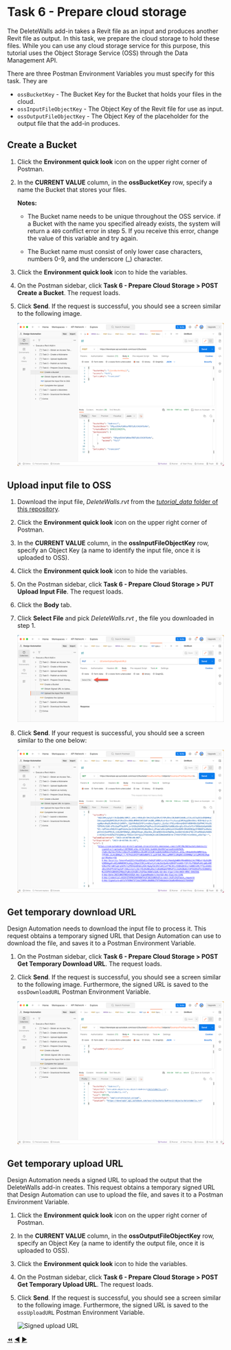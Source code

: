 # Task 6 - Prepare cloud storage

The DeleteWalls add-in takes a Revit file as an input and produces another Revit file as output. In this task, we prepare the cloud storage to hold these files. While you can use any cloud storage service for this purpose, this tutorial uses the Object Storage Service (OSS) through the Data Management API.

There are three Postman Environment Variables you must specify for this task. They are
- `ossBucketKey` - The Bucket Key for the Bucket that holds your files in the cloud.
- `ossInputFileObjectKey` - The Object Key of the Revit file for use as input.
- `ossOutputFileObjectKey` - The Object Key of the placeholder for the output file that the add-in produces.

## Create a Bucket

1. Click the **Environment quick look** icon on the upper right corner of Postman.

2. In the **CURRENT VALUE** column, in the **ossBucketKey** row, specify a name the Bucket that stores your files.

    **Notes:**  
    - The Bucket name needs to be unique throughout the OSS service. if a Bucket with the name you specified already exists, the system will return a `409` conflict error in step 5. If you receive this error, change the value of this variable and try again.

    - The Bucket name must consist of only lower case characters, numbers 0-9, and the underscore (_) character.

3. Click the **Environment quick look** icon to hide the variables.

4. On the Postman sidebar, click **Task 6 - Prepare Cloud Storage > POST Create a Bucket**. The request loads.

5. Click **Send**. If the request is successful, you should see a screen similar to the following image.

    ![Successful Bucket Creation](../images/task6-sucessfull_bucket_creation.png "Successful Bucket Creation")

## Upload input file to OSS

1. Download the input file, *DeleteWalls.rvt*  from the [*tutorial_data* folder of this repository](../tutorial_data).

2. Click the **Environment quick look** icon on the upper right corner of Postman.

3. In the **CURRENT VALUE** column, in the **ossInputFileObjectKey** row, specify an Object Key (a name to identify the input file, once it is uploaded to OSS).

4. Click the **Environment quick look** icon to hide the variables.

5. On the Postman sidebar, click **Task 6 - Prepare Cloud Storage > PUT Upload Input File**. The request loads.

6. Click the **Body** tab.

7. Click **Select File** and pick *DeleteWalls.rvt* , the file you downloaded in step 1.

    ![Select file button](../images/task6-select_files_button.png "Select file button")

8. Click **Send**. If your request is successful, you should see a screen similar to the one below:

    ![Successful upload of input file](../images/task6-successful_upload.png "Successful upload of input file")

## Get temporary download URL

Design Automation needs to download the input file to process it. This request obtains a temporary signed URL that Design Automation can use to download the file, and saves it to a Postman Environment Variable.

1. On the Postman sidebar, click **Task 6 - Prepare Cloud Storage > POST Get Temporary Download URL**. The request loads.

2. Click **Send**. If the request is successful, you should see a screen similar to the following image. Furthermore, the signed URL is saved to the `ossDownloadURL` Postman Environment Variable.

    ![Signed download URL](../images/task6-signed_downloadurl.png "Signed download URL")

## Get temporary upload URL

Design Automation needs a signed URL to upload the output that the DeleteWalls add-in creates. This request obtains a temporary signed URL that Design Automation can use to upload the file, and saves it to a Postman Environment Variable.

1. Click the **Environment quick look** icon on the upper right corner of Postman.

2. In the **CURRENT VALUE** column, in the **ossOutputFileObjectKey** row, specify an Object Key (a name to identify the output file, once it is uploaded to OSS).

3. Click the **Environment quick look** icon to hide the variables.

4. On the Postman sidebar, click **Task 6 - Prepare Cloud Storage > POST Get Temporary Upload URL**. The request loads.

5. Click **Send**. If the request is successful, you should see a screen similar to the following image. Furthermore, the signed URL is saved to the `ossUploadURL` Postman Environment Variable.

    ![Signed upload URL](../images/task6-signed_uploadurl.png "Signed upload URL")

[:rewind:](../readme.md "readme.md") [:arrow_backward:](task-5.md "Previous task") [:arrow_forward:](task-7.md "Next task")
